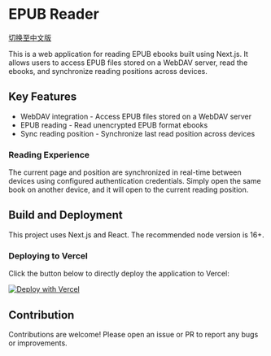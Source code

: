 # EPUB Reader
[切换至中文版](README_CN.md)

This is a web application for reading EPUB ebooks built using Next.js. It allows users to access EPUB files stored on a WebDAV server, read the ebooks, and synchronize reading positions across devices.

## Key Features

- WebDAV integration - Access EPUB files stored on a WebDAV server
- EPUB reading - Read unencrypted EPUB format ebooks
- Sync reading position - Synchronize last read position across devices

### Reading Experience

The current page and position are synchronized in real-time between devices using configured authentication credentials. Simply open the same book on another device, and it will open to the current reading position.

## Build and Deployment

This project uses Next.js and React. The recommended node version is 16+.

### Deploying to Vercel

Click the button below to directly deploy the application to Vercel:

[![Deploy with Vercel](https://vercel.com/button)](https://vercel.com/new/project?template=https://github.com/kmfb/repub)

## Contribution

Contributions are welcome! Please open an issue or PR to report any bugs or improvements.